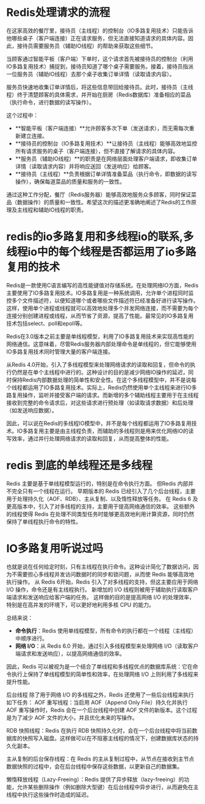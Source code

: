 
# Redis处理请求的流程
在这家高效的餐厅里，接待员（主线程）的控制台（IO多路复用技术）只能告诉他哪些桌子（客户端连接）正在请求服务，但无法直接知道请求的具体内容。因此，接待员需要服务员（辅助IO线程）的帮助来获取这些细节。

当顾客通过智能平板（客户端）下单时，这个请求首先被接待员的控制台（利用IO多路复用技术）捕捉到，接待员知道了哪个桌子需要服务。接着，接待员指派一位服务员（辅助IO线程）去那个桌子收集订单详情（读取请求内容）。

服务员快速地收集订单详情后，将这些信息带回给接待员。此时，接待员（主线程）终于清楚顾客的具体需求，并开始在厨房（Redis数据库）准备相应的菜品（执行命令，进行数据的读写操作）。

这个过程中：
- **智能平板（客户端连接）**允许顾客多次下单（发送请求），而无需每次重新建立连接。
- **接待员的控制台（IO多路复用技术）**让接待员（主线程）能够高效地监控所有请求服务的桌子（客户端连接），但不直接了解请求的具体内容。
- **服务员（辅助IO线程）**的职责是在网络层面处理客户端请求，即收集订单详情（读取请求内容）并将响应送回（发送响应）给顾客。
- **接待员（主线程）**负责根据订单详情准备菜品（执行命令，即数据的读写操作），确保每道菜品的质量和服务的一致性。

通过这种工作分配，餐厅（Redis服务器）能够高效地服务众多顾客，同时保证菜品（数据操作）的质量和一致性。希望这次的描述更准确地阐述了Redis的工作原理及主线程和辅助IO线程的职责。


# redis的io多路复用和多线程io的联系,多线程io中的每个线程是否都运用了io多路复用的技术
Redis是一款使用C语言编写的高性能键值对存储系统。在处理网络IO方面，Redis主要使用了IO多路复用技术。IO多路复用是一种系统调用，允许单个进程同时监控多个文件描述符，以便知道哪个或者哪些文件描述符已经准备好进行读写操作。这样，使用单个进程或线程就可以高效地处理多个并发网络连接，而不需要为每个连接分别创建进程或线程，从而节省了资源，提高了性能。最常见的IO多路复用技术包括select、poll和epoll等。

Redis在3.0版本之前主要是单线程模型，利用了IO多路复用技术来实现高性能的网络通信。这意味着，尽管Redis服务器内部处理命令是单线程的，但它能够使用IO多路复用技术同时管理大量的客户端连接。

从Redis 4.0开始，引入了多线程模型来处理网络请求的读取和回复，但命令的执行仍然是在单个主线程中进行的。这种设计的目的是减少网络IO操作的延迟，同时保持Redis内部数据处理的简单性和安全性。在这个多线程模型中，并不是说每个线程都运用了IO多路复用技术。实际上，Redis仍然使用单个主线程来进行IO多路复用操作，监听并接受客户端的请求。而新增的多个辅助线程主要用于在主线程接收到完整的命令请求后，对这些请求进行预处理（如读取请求数据）和后处理（如发送响应数据）。

因此，可以说在Redis的多线程IO模型中，并不是每个线程都运用了IO多路复用技术。IO多路复用主要是由主线程负责，而辅助的多线程则是用来优化网络IO的读写效率，通过并行处理网络请求的读取和回复，从而提高整体的性能。

# redis 到底的单线程还是多线程

Redis 主要是基于单线程模型运行的，特别是在命令执行方面。
但Redis 内部并不完全只有一个线程在运行。
早期版本的 Redis 已经引入了几个后台线程，主要用于处理持久化（AOF、RDB）、主从复制、以及惰性释放等任务。
在 Redis 6 及更高版本中，引入了对多线程的支持，主要用于提高网络通信的效率。
这些额外的线程使得 Redis 在处理不同类型任务时能够更高效地利用计算资源，同时仍然保持了单线程执行命令的特性。

# IO多路复用听说过吗











也就是说在任何给定时刻，只有主线程在执行命令。这种设计简化了数据访问，因为不需要担心多线程并发访问数据时的同步和锁问题，从而使 Redis 能够高效地执行操作。
从 Redis 6开始，Redis 引入了对多线程的支持，但这主要应用于网络 I/O 操作，命令还是有主线程执行。
新增加的 I/O 线程则被用于辅助执行读取客户端请求和发送响应给客户端的任务。
这样做的目的是提高网络 I/O 的处理效率，特别是在高并发的环境下，可以更好地利用多核 CPU 的能力。

总结来说：
- **命令执行**：Redis 使用单线程模型，所有命令的执行都在一个线程（主线程）中顺序进行。
- **网络 I/O**：从 Redis 6.0 开始，通过引入多线程模型来处理网络 I/O（读取客户端请求和发送响应），以提高网络通信的效率。

因此，Redis 可以被视为是一个结合了单线程和多线程优点的数据库系统：它在命令执行上保持了单线程模型的简单性和效率，在处理网络 I/O 上则利用了多线程来提升性能。

后台线程
除了用于网络 I/O 的多线程之外，Redis 还使用了一些后台线程来执行如下任务：
AOF 重写线程：当启用 AOF（Append Only File）持久化并执行 AOF 重写操作时，Redis 会在一个后台线程中创建 AOF 文件的新版本。这个过程是为了减少 AOF 文件的大小，并且优化未来的写操作。

RDB 快照线程：Redis 在执行 RDB 快照持久化时，会在一个后台线程中将当前数据库的快照写入磁盘。这样做可以在不阻塞主线程的情况下，创建数据库状态的持久化副本。

主从复制的后台保存线程：在 Redis 的主从复制过程中，从节点在接收到主节点数据快照的过程中，会在后台线程中保存这些数据，以更新自己的数据集。

懒惰释放线程（Lazy-Freeing）：Redis 提供了异步释放（lazy-freeing）的功能，允许某些删除操作（例如删除大型键）在后台线程中异步进行，从而避免在主线程中执行这些操作时造成的延迟。